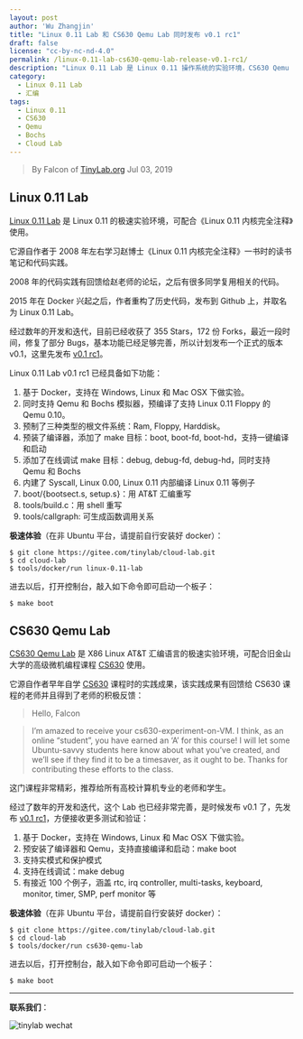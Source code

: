 ```yaml
---
layout: post
author: 'Wu Zhangjin'
title: "Linux 0.11 Lab 和 CS630 Qemu Lab 同时发布 v0.1 rc1"
draft: false
license: "cc-by-nc-nd-4.0"
permalink: /linux-0.11-lab-cs630-qemu-lab-release-v0.1-rc1/
description: "Linux 0.11 Lab 是 Linux 0.11 操作系统的实验环境，CS630 Qemu Lab 是 X86 Linux 汇编语言实验环境，两个环境于 2019年7月3日 同时发布 v0.1 rc1"
category:
  - Linux 0.11 Lab
  - 汇编
tags:
  - Linux 0.11
  - CS630
  - Qemu
  - Bochs
  - Cloud Lab
---
```


> By Falcon of [TinyLab.org][1]
> Jul 03, 2019

## Linux 0.11 Lab

[Linux 0.11 Lab](/linux-0.11-lab) 是 Linux 0.11 的极速实验环境，可配合《Linux 0.11 内核完全注释》使用。

它源自作者于 2008 年左右学习赵博士《Linux 0.11 内核完全注释》一书时的读书笔记和代码实践。

2008 年的代码实践有回馈给赵老师的论坛，之后有很多同学复用相关的代码。

2015 年在 Docker 兴起之后，作者重构了历史代码，发布到 Github 上，并取名为 Linux 0.11 Lab。

经过数年的开发和迭代，目前已经收获了 355 Stars，172 份 Forks，最近一段时间，修复了部分 Bugs，基本功能已经足够完善，所以计划发布一个正式的版本 v0.1，这里先发布 [v0.1 rc1](https://gitee.com/tinylab/linux-0.11-lab/tree/v0.1-rc1/)。

Linux 0.11 Lab v0.1 rc1 已经具备如下功能：

1. 基于 Docker，支持在 Windows, Linux 和 Mac OSX 下做实验。
2. 同时支持 Qemu 和 Bochs 模拟器，预编译了支持 Linux 0.11 Floppy 的 Qemu 0.10。
3. 预制了三种类型的根文件系统：Ram, Floppy, Harddisk。
4. 预装了编译器，添加了 make 目标：boot, boot-fd, boot-hd，支持一键编译和启动
5. 添加了在线调试 make 目标：debug, debug-fd, debug-hd，同时支持 Qemu 和 Bochs
6. 内建了 Syscall, Linux 0.00, Linux 0.11 内部编译 Linux 0.11 等例子
7. boot/{bootsect.s, setup.s}：用 AT&T 汇编重写
8. tools/build.c：用 shell 重写
9. tools/callgraph: 可生成函数调用关系

**极速体验**（在非 Ubuntu 平台，请提前自行安装好 docker）：

    $ git clone https://gitee.com/tinylab/cloud-lab.git
    $ cd cloud-lab
    $ tools/docker/run linux-0.11-lab

进去以后，打开控制台，敲入如下命令即可启动一个板子：

    $ make boot

## CS630 Qemu Lab

[CS630 Qemu Lab](/cs630-qemu-lab) 是 X86 Linux AT&T 汇编语言的极速实验环境，可配合旧金山大学的高级微机编程课程 [CS630](http://www.cs.usfca.edu/~cruse/cs630f06/) 使用。

它源自作者早年自学 [CS630](http://www.cs.usfca.edu/~cruse/cs630f06/) 课程时的实践成果，该实践成果有回馈给 CS630 课程的老师并且得到了老师的积极反馈：

> Hello, Falcon

> I’m amazed to receive your cs630-experiment-on-VM. I think, as an online “student”, you have earned an ‘A’ for this course! I will let some Ubuntu-savvy students here know about what you’ve created, and we’ll see if they find it to be a timesaver, as it ought to be. Thanks for contributing these efforts to the class.

这门课程非常精彩，推荐给所有高校计算机专业的老师和学生。

经过了数年的开发和迭代，这个 Lab 也已经非常完善，是时候发布 v0.1 了，先发布 [v0.1 rc1](https://gitee.com/tinylab/cs630-qemu-lab/tree/v0.1-rc1/)，方便接收更多测试和验证：

1. 基于 Docker，支持在 Windows, Linux 和 Mac OSX 下做实验。
2. 预安装了编译器和 Qemu，支持直接编译和启动：make boot
3. 支持实模式和保护模式
4. 支持在线调试：make debug
5. 有接近 100 个例子，涵盖 rtc, irq controller, multi-tasks, keyboard, monitor, timer, SMP, perf monitor 等

**极速体验**（在非 Ubuntu 平台，请提前自行安装好 docker）：

    $ git clone https://gitee.com/tinylab/cloud-lab.git
    $ cd cloud-lab
    $ tools/docker/run cs630-qemu-lab

进去以后，打开控制台，敲入如下命令即可启动一个板子：

    $ make boot

<hr>

**联系我们**：

![tinylab wechat](/images/wechat/tinylab.jpg)

[1]: https://tinylab.org
